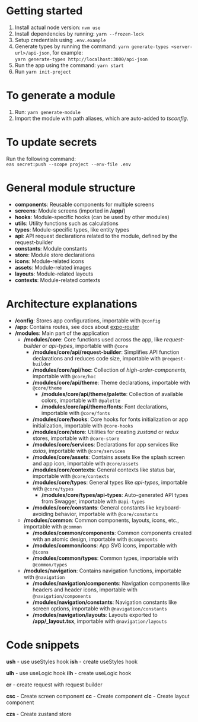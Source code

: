 # Getting started
1. Install actual node version: `nvm use`
2. Install dependencies by running: `yarn --frozen-lock`
3. Setup credentials using `.env.example`
4. Generate types by running the command: `yarn generate-types <server-url>/api-json`, for example:  
   `yarn generate-types http://localhost:3000/api-json`
5. Run the app using the command: `yarn start`
6. Run `yarn init-project`

# To generate a module
1. Run: `yarn generate-module`
2. Import the module with path aliases, which are auto-added to *tsconfig*.

# To update secrets
Run the following command:  
`eas secret:push --scope project --env-file .env`

# General module structure
- **components**: Reusable components for multiple screens
- **screens**: Module screens (imported in **/app/**)
- **hooks**: Module-specific hooks (can be used by other modules)
- **utils**: Utility functions such as calculations
- **types**: Module-specific types, like entity types
- **api**: API request declarations related to the module, defined by the request-builder
- **constants**: Module constants
- **store**: Module store declarations
- **icons**: Module-related icons
- **assets**: Module-related images
- **layouts**: Module-related layouts
- **contexts**: Module-related contexts

# Architecture explanations
- **/config**: Stores app configurations, importable with `@config`
- **/app**: Contains routes, see docs about [expo-router](https://docs.expo.dev/router/introduction)
- **/modules**: Main part of the application
   - **/modules/core**: Core functions used across the app, like *request-builder* or *api-types*, importable with `@core`
      - **/modules/core/api/request-builder**: Simplifies API function declarations and reduces code size, importable with `@request-builder`
      - **/modules/core/api/hoc**: Collection of *high-order-components*, importable with `@core/hoc`
      - **/modules/core/api/theme**: Theme declarations, importable with `@core/theme`
         - **/modules/core/api/theme/palette**: Collection of available colors, importable with `@palette`
         - **/modules/core/api/theme/fonts**: Font declarations, importable with `@core/fonts`
      - **/modules/core/hooks**: Core hooks for fonts initialization or app initialization, importable with `@core-hooks`
      - **/modules/core/store**: Utilities for creating *zustand* or *redux* stores, importable with `@core-store`
      - **/modules/core/services**: Declarations for app services like *axios*, importable with `@core/services`
      - **/modules/core/assets**: Contains assets like the splash screen and app icon, importable with `@core/assets`
      - **/modules/core/contexts**: General contexts like status bar, importable with `@core/contexts`
      - **/modules/core/types**: General types like *api-types*, importable with `@core/types`
         - **/modules/core/types/api-types**: Auto-generated API types from Swagger, importable with `@api-types`
      - **/modules/core/constants**: General constants like keyboard-avoiding behavior, importable with `@core/constants`
   - **/modules/common**: Common components, layouts, icons, etc., importable with `@common`
      - **/modules/common/components**: Common components created with an atomic design, importable with `@components`
      - **/modules/common/icons**: App SVG icons, importable with `@icons`
      - **/modules/common/types**: Common types, importable with `@common/types`
   - **/modules/navigation**: Contains navigation functions, importable with `@navigation`
      - **/modules/navigation/components**: Navigation components like headers and header icons, importable with `@navigation/components`
      - **/modules/navigation/constants**: Navigation constants like screen options, importable with `@navigation/constants`
      - **/modules/navigation/layouts**: Layouts exported to **/app/_layout.tsx**, importable with `@navigation/layouts`

# Code snippets
**ush** - use useStyles hook
**ish** - create useStyles hook

**ulh** - use useLogic hook
**ilh** - create useLogic hook

**cr** - create request with request builder

**csc** - Create screen component
**cc** - Create component
**clc** - Create layout component

**czs** - Create zustand store
